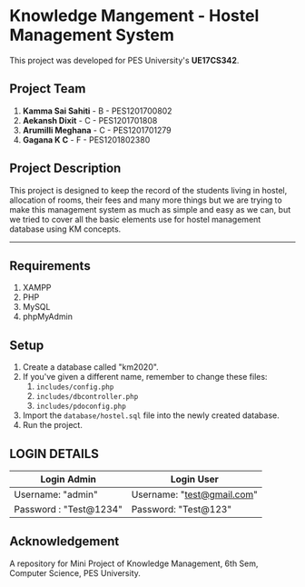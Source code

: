 # Knowledge Mangement - Hostel Management System

This project was developed for PES University's **UE17CS342**.

## Project Team
1. **Kamma Sai Sahiti** - B - PES1201700802
2. **Aekansh Dixit** - C - PES1201701808
3. **Arumilli Meghana** - C - PES1201701279
4. **Gagana K C** - F - PES1201802380

## Project Description

This project is designed to keep the record of the students living in hostel, allocation of rooms, their fees and many more things but we are trying to make this management system as much as simple and easy as we can, but we tried to cover all the basic elements use for hostel management database using KM concepts.

---

## Requirements

1. XAMPP
2. PHP
3. MySQL
4. phpMyAdmin

## Setup

1. Create a database called "km2020".
2. If you've given a different name, remember to change these files:
   1. `includes/config.php`
   2. `includes/dbcontroller.php`
   3. `includes/pdoconfig.php`
3. Import the `database/hostel.sql` file into the newly created database.
4. Run the project.

## LOGIN DETAILS 

|    Login Admin    |          Login User         |
|-------------------|-----------------------------|
| Username: "admin" |  Username: "test@gmail.com" |
| Password :  "Test@1234" | Password: "Test@123"  |  

## Acknowledgement

A repository for Mini Project of Knowledge Management, 6th Sem, Computer Science, PES University. 
